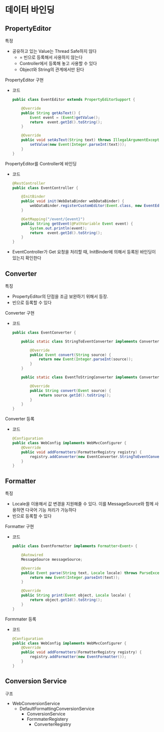 # 데이터 바인딩

## PropertyEditor

특정
- 공유하고 있는 Value는 Thread Safe하지 않다
   - = 빈으로 등록해서 사용하지 않는다
   - Controller에서 등록해 놓고 사용할 수 있다
   - Object와 String의 관계에서만 된다

PropertyEditor 구현
- 코드
    ~~~java
    public class EventEditor extends PropertyEditorSupport {

        @Override
        public String getAsText() {
            Event event = (Event)getValue();
            return  event.getId().toString();
        }

        @Override
        public void setAsText(String text) throws IllegalArgumentException {
            setValue(new Event(Integer.parseInt(text)));
        }
    }
    ~~~

PropertyEditor를 Controller에 바인딩
- 코드
    ~~~java
    @RestController
    public class EventController {

        @InitBinder
        public void init(WebDataBinder webDataBinder) {
            webDataBinder.registerCustomEditor(Event.class, new EventEditor());
        }

        @GetMapping("/event/{event}")
        public String getEvent(@PathVariable Event event) {
            System.out.println(event);
            return  event.getId().toString();
        }
    }

    ~~~
- EventController가 Get 요청을 처리할 때, InitBinder에 의해서 등록된 바인딩이 있는지 확인한다

## Converter
특징
- PropertyEditor의 단점을 조금 보완하기 위해서 등장. 
- 빈으로 등록할 수 있다

Converter 구현
- 코드
    ~~~java
    public class EventConverter {

        public static class StringToEventConverter implements Converter<String, Event> {

            @Override
            public Event convert(String source) {
                return new Event(Integer.parseInt(source));
            }
        }

        public static class EventToStringConverter implements Converter<Event, String> {

            @Override
            public String convert(Event source) {
                return source.getId().toString();
            }
        }
    }
    ~~~

Converter 등록
- 코드
    ~~~java
    @Configuration
    public class WebConfig implements WebMvcConfigurer {
        @Override
        public void addFormatters(FormatterRegistry registry) {
            registry.addConverter(new EventConverter.StringToEventConverter());
        }
    }
    ~~~

## Formatter
특징
- Locale을 이용해서 값 변경을 지원해줄 수 있다. 이를 MessageSource와 함께 사용하면 다국어 기능 처리가 가능하다
- 빈으로 등록할 수 있다

Formatter 구현
- 코드
    ~~~java
    public class EventFormatter implements Formatter<Event> {

        @Autowired
        MessageSource messageSource;

        @Override
        public Event parse(String text, Locale locale) throws ParseException {
            return new Event(Integer.parseInt(text));
        }

        @Override
        public String print(Event object, Locale locale) {
            return object.getId().toString();
        }
    }
    ~~~

Formmater 등록
- 코드
    ~~~java
    @Configuration
    public class WebConfig implements WebMvcConfigurer {
        @Override
        public void addFormatters(FormatterRegistry registry) {
            registry.addFormatter(new EventFormatter());
        }
    }
    ~~~


## Conversion Service

구조
- WebConversionService
   - DefaultFormattingConversionService
      - ConversionService
      - FormmaterRegistery
         - ConverterRegistry
